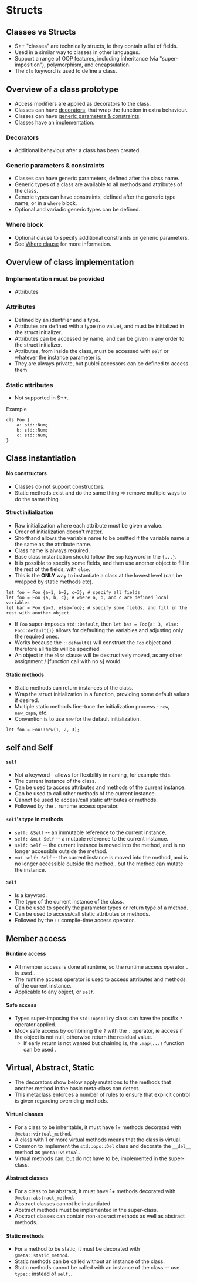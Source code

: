 # Structs

## Classes vs Structs
- S++ "classes" are technically structs, ie they contain a list of fields.
- Used in a similar way to classes in other languages.
- Support a range of OOP features, including inheritance (via "super-imposition"), polymorphism, and encapsulation.
- The `cls` keyword is used to define a class.

## Overview of a class prototype
- Access modifiers are applied as decorators to the class.
- Classes can have [decorators](#decorators), that wrap the function in extra behaviour.
- Classes can have [generic parameters & constraints](./6%20-%20generics%20&%20constraints.md).
- Classes have an implementation.

### Decorators
- Additional behaviour after a class has been created.

### Generic parameters & constraints
- Classes can have generic parameters, defined after the class name.
- Generic types of a class are available to all methods and attributes of the class.
- Generic types can have constraints, defined after the generic type name, or in a `where` block.
- Optional and variadic generic types can be defined.

### Where block
- Optional clause to specify additional constraints on generic parameters.
- See [Where clause]() for more information.

## Overview of class implementation
### Implementation must be provided
- Attributes

### Attributes
- Defined by an identifier and a type.
- Attributes are defined with a type (no value), and must be initialized in the struct initializer.
- Attributes can be accessed by name, and can be given in any order to the struct initializer.
- Attributes, from inside the class, must be accessed with `self` or whatever the instance parameter is.
- They are always private, but publci accessors can be defined to access them.

### Static attributes
- Not supported in S++.

Example
```s++
cls Foo {
    a: std::Num;
    b: std::Num;
    c: std::Num;
}
```

## Class instantiation
#### No constructors
- Classes do not support constructors.
- Static methods exist and do the same thing => remove multiple ways to do the same thing.

#### Struct initialization
- Raw initialization where each attribute must be given a value.
- Order of initialization doesn't matter.
- Shorthand allows the variable name to be omitted if the variable name is the same as the attribute name.
- Class name is always required.
- Base class instantiation should follow the `sup` keyword in the `{...}`.
- It is possible to specify some fields, and then use another object to fill in the rest of the fields, with `else`.
- This is the **ONLY** way to instantiate a class at the lowest level (can be wrapped by static methods etc).

```s++
let foo = Foo {a=1, b=2, c=3}; # specify all fields
let foo = Foo {a, b, c}; # where a, b, and c are defined local variables
let bar = Foo {a=3, else=foo}; # specify some fields, and fill in the rest with another object
```

- If `Foo` super-imposes `std::Default`, then `let baz = Foo{a: 3, else: Foo::default()}` allows for defaulting the variables and adjusting only the required ones.
- Works because the `::default()` will construct the `Foo` object and therefore all fields will be specified.
- An object in the `else` clause will be destructively moved, as any other assignment / [function call with no `&`] would.

#### Static methods
- Static methods can return instances of the class.
- Wrap the struct initialization in a function, providing some default values if desired.
- Multiple static methods fine-tune the initialization process - `new`, `new_capa`, etc.
- Convention is to use `new` for the default initialization.

```s++
let foo = Foo::new(1, 2, 3);
```

## self and Self
#### `self`
- Not a keyword - allows for flexibility in naming, for example `this`.
- The current instance of the class.
- Can be used to access attributes and methods of the current instance.
- Can be used to call other methods of the current instance.
- Cannot be used to access/call static attributes or methods.
- Followed by the `.` runtime access operator.

#### `self`'s type in methods
- `self: &Self` -- an immutable reference to the current instance.
- `self: &mut Self` -- a mutable reference to the current instance.
- `self: Self` -- the current instance is moved into the method, and is no longer accessible outside the method.
- `mut self: Self` -- the current instance is moved into the method, and is no longer accessible outside the method,.
  but the method can mutate the instance.

#### `Self`
- Is a keyword.
- The type of the current instance of the class.
- Can be used to specify the parameter types or return type of a method.
- Can be used to access/call static attributes or methods.
- Followed by the `::` compile-time access operator.


## Member access
#### Runtime access
- All member access is done at runtime, so the runtime access operator `.` is used..
- The runtime access operator is used to access attributes and methods of the current instance.
- Applicable to any object, or `self`.

#### Safe access
- Types super-imposing the `std::ops::Try` class can have the postfix `?` operator applied.
- Mock safe access by combining the `?` with the `.` operator, ie access if the object is not null, otherwise return 
  the residual value.
  - If early return is not wanted but chaining is, the `.map(...)` function can be used .

## Virtual, Abstract, Static
- The decorators show below apply mutations to the methods that another method in the basic meta-class can detect.
- This metaclass enforces a number of rules to ensure that explicit control is given regarding overriding methods.

#### Virtual classes
- For a class to be inheritable, it must have 1+ methods decorated with `@meta::virtual_method`.
- A class with 1 or more virtual methods means that the class is virtual.
- Common to implement the `std::ops::Del` class and decorate the `__del__` method as `@meta::virtual`.
- Virtual methods can, but do not have to be, implemented in the super-class.

#### Abstract classes
- For a class to be abstract, it must have 1+ methods decorated with `@meta::abstract_method`.
- Abstract classes cannot be instantiated.
- Abstract methods must be implemented in the super-class.
- Abstract classes can contain non-absract methods as well as abstract methods.

#### Static methods
- For a method to be static, it must be decorated with `@meta::static_method`.
- Static methods can be called without an instance of the class.
- Static methods cannot be called with an instance of the class -- use `type::` instead of `self.`.
